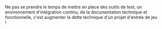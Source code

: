 Ne pas se prendre le temps de mettre en place des outils de test, un environnement d'intégration continu, de la documentation technique et fonctionnelle, c'est augmenter la dette technique d'un projet d'entrée de jeu !
